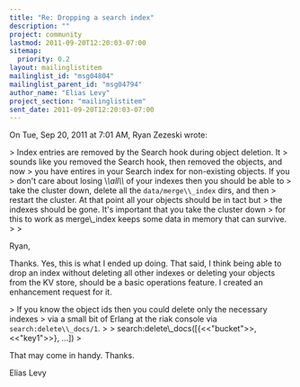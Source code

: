 ```yaml
---
title: "Re: Dropping a search index"
description: ""
project: community
lastmod: 2011-09-20T12:20:03-07:00
sitemap:
  priority: 0.2
layout: mailinglistitem
mailinglist_id: "msg04804"
mailinglist_parent_id: "msg04794"
author_name: "Elias Levy"
project_section: "mailinglistitem"
sent_date: 2011-09-20T12:20:03-07:00
---
```



On Tue, Sep 20, 2011 at 7:01 AM, Ryan Zezeski  wrote:

&gt; Index entries are removed by the Search hook during object deletion. It
&gt; sounds like you removed the Search hook, then removed the objects, and now
&gt; you have entires in your Search index for non-existing objects. If you
&gt; don't care about losing \\*\\*all\\*\\* of your indexes then you should be able to
&gt; take the cluster down, delete all the `data/merge\\_index` dirs, and then
&gt; restart the cluster. At that point all your objects should be in tact but
&gt; the indexes should be gone. It's important that you take the cluster down
&gt; for this to work as merge\\_index keeps some data in memory that can survive.
&gt;
&gt;

Ryan,

Thanks. Yes, this is what I ended up doing. That said, I think being able
to drop an index without deleting all other indexes or deleting your objects
from the KV store, should be a basic operations feature. I created an
enhancement request for it.


&gt; If you know the object ids then you could delete only the necessary indexes
&gt; via a small bit of Erlang at the riak console via `search:delete\\_docs/1`.
&gt;
&gt; search:delete\\_docs([{&lt;&lt;"bucket"&gt;&gt;, &lt;&lt;"key1"&gt;&gt;}, ...])
&gt;

That may come in handy. Thanks.

Elias Levy

